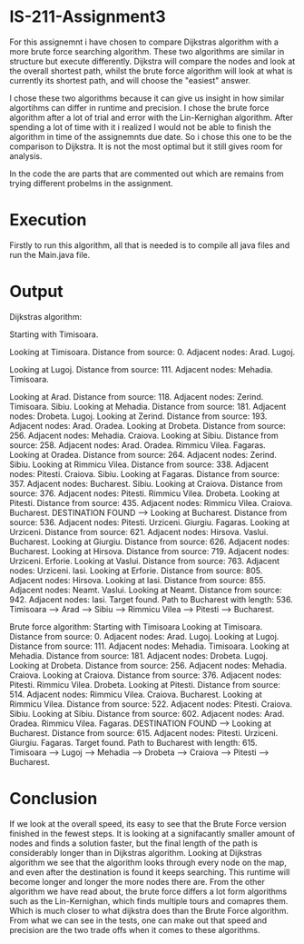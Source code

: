 # IS-211-Assignment3

For this assignemnt i have chosen to compare Dijkstras algorithm with a more brute force searching algorithm. These two algorithms are similar in structure but execute differently. Dijkstra will compare the nodes and look at the overall shortest path, whilst the brute force algorithm will look at what is currently its shortest path, and will choose the "easiest" answer.

I chose these two algorithms because it can give us insight in how similar algortihms can differ in runtime and precision. I chose the brute force algorithm after a lot of trial and error with the Lin-Kernighan algorithm. After spending a lot of time with it i realized I would not be able to finish the algorithm in time of the assignemnts due date. So i chose this one to be the comparison to Dijkstra. It is not the most optimal but it still gives room for analysis.

In the code the are parts that are commented out which are remains from trying different probelms in the assignment.

# Execution
Firstly to run this algorithm, all that is needed is to compile all java files and run the Main.java file.

# Output
Dijkstras algorithm:

Starting with Timisoara.

Looking at Timisoara. Distance from source: 0. Adjacent nodes: Arad. Lugoj. 

Looking at Lugoj. Distance from source: 111. Adjacent nodes: Mehadia. Timisoara. 

Looking at Arad. Distance from source: 118. Adjacent nodes: Zerind. Timisoara. Sibiu. 
Looking at Mehadia. Distance from source: 181. Adjacent nodes: Drobeta. Lugoj. 
Looking at Zerind. Distance from source: 193. Adjacent nodes: Arad. Oradea. 
Looking at Drobeta. Distance from source: 256. Adjacent nodes: Mehadia. Craiova. 
Looking at Sibiu. Distance from source: 258. Adjacent nodes: Arad. Oradea. Rimmicu Vilea. Fagaras. 
Looking at Oradea. Distance from source: 264. Adjacent nodes: Zerind. Sibiu. 
Looking at Rimmicu Vilea. Distance from source: 338. Adjacent nodes: Pitesti. Craiova. Sibiu. 
Looking at Fagaras. Distance from source: 357. Adjacent nodes: Bucharest. Sibiu. 
Looking at Craiova. Distance from source: 376. Adjacent nodes: Pitesti. Rimmicu Vilea. Drobeta. 
Looking at Pitesti. Distance from source: 435. Adjacent nodes: Rimmicu Vilea. Craiova. Bucharest. 
DESTINATION FOUND --> Looking at Bucharest. Distance from source: 536. Adjacent nodes: Pitesti. Urziceni. Giurgiu. Fagaras. 
Looking at Urziceni. Distance from source: 621. Adjacent nodes: Hirsova. Vaslui. Bucharest. 
Looking at Giurgiu. Distance from source: 626. Adjacent nodes: Bucharest. 
Looking at Hirsova. Distance from source: 719. Adjacent nodes: Urziceni. Erforie. 
Looking at Vaslui. Distance from source: 763. Adjacent nodes: Urziceni. Iasi. 
Looking at Erforie. Distance from source: 805. Adjacent nodes: Hirsova. 
Looking at Iasi. Distance from source: 855. Adjacent nodes: Neamt. Vaslui. 
Looking at Neamt. Distance from source: 942. Adjacent nodes: Iasi. 
Target found. Path to Bucharest with length: 536. Timisoara --> Arad --> Sibiu --> Rimmicu Vilea --> Pitesti --> Bucharest.

Brute force algorithm:
Starting with Timisoara
Looking at Timisoara. Distance from source: 0. Adjacent nodes: Arad. Lugoj. 
Looking at Lugoj. Distance from source: 111. Adjacent nodes: Mehadia. Timisoara. 
Looking at Mehadia. Distance from source: 181. Adjacent nodes: Drobeta. Lugoj. 
Looking at Drobeta. Distance from source: 256. Adjacent nodes: Mehadia. Craiova. 
Looking at Craiova. Distance from source: 376. Adjacent nodes: Pitesti. Rimmicu Vilea. Drobeta. 
Looking at Pitesti. Distance from source: 514. Adjacent nodes: Rimmicu Vilea. Craiova. Bucharest. 
Looking at Rimmicu Vilea. Distance from source: 522. Adjacent nodes: Pitesti. Craiova. Sibiu. 
Looking at Sibiu. Distance from source: 602. Adjacent nodes: Arad. Oradea. Rimmicu Vilea. Fagaras. 
DESTINATION FOUND --> Looking at Bucharest. Distance from source: 615. Adjacent nodes: Pitesti. Urziceni. Giurgiu. Fagaras. 
Target found. Path to Bucharest with length: 615. Timisoara --> Lugoj --> Mehadia --> Drobeta --> Craiova --> Pitesti --> Bucharest.

# Conclusion
If we look at the overall speed, its easy to see that the Brute Force version finished in the fewest steps. It is looking at a signifacantly smaller amount of nodes and finds a solution faster, but the final length of the path is considerably longer than in Dijkstras algorithm. Looking at Dijkstras algorithm we see that the algorithm looks through every node on the map, and even after the destination is found it keeps searching. This runtime will become longer and longer the more nodes there are. From the other algorithm we have read about, the brute force differs a lot form algorithms such as the Lin-Kernighan, which finds multiple tours and comapres them. Which is much closer to what dijkstra does than the Brute Force algorithm. From what we can see in the tests, one can make out that speed and precision are the two trade offs when it comes to these algorithms. 


